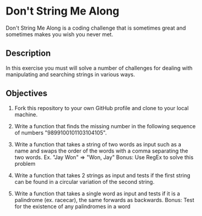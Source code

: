 # Don't String Me Along 

Don't String Me Along is a coding challenge that is sometimes great and sometimes makes you wish you never met.

## Description

In this exercise you must will solve a number of challenges for dealing with manipulating and searching strings in various ways.

## Objectives

1. Fork this repository to your own GitHub profile and clone to your local machine.

2. Write a function that finds the missing number in the following sequence of numbers "9899100101103104105".

3. Write a function that takes a string of two words as input such as a name and swaps the order of the words with a comma separating the two words. Ex. "Jay Won" => "Won, Jay" Bonus: Use RegEx to solve this problem

4. Write a function that takes 2 strings as input and tests if the first string can be found in a circular variation of the second string.

5. Write a function that takes a single word as input and tests if it is a palindrome (ex. racecar), the same forwards as backwards. Bonus: Test for the existence of any palindromes in a word